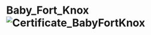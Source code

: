 # Baby_Fort_Knox![Certificate_BabyFortKnox](https://user-images.githubusercontent.com/81981737/147588603-5c58961d-155a-4c8d-8af5-e194f3797bb6.jpg)
